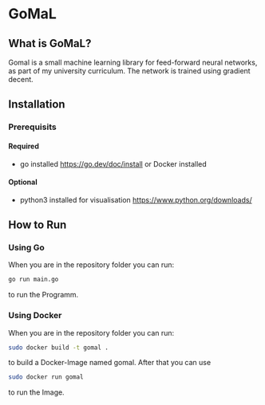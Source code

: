 # GoMaL

## What is GoMaL?

Gomal is a small machine learning library for feed-forward neural networks, as part of my university curriculum. The network is trained using gradient decent.

## Installation

### Prerequisits

#### Required

- go installed https://go.dev/doc/install or Docker installed

#### Optional

- python3 installed for visualisation https://www.python.org/downloads/

## How to Run

### Using Go

When you are in the repository folder you can run:

```bash
go run main.go
```

to run the Programm.

### Using Docker

When you are in the repository folder you can run:

```bash
sudo docker build -t gomal .
```
to build a Docker-Image named gomal. After that you can use

```bash
sudo docker run gomal
```

to run the Image.
